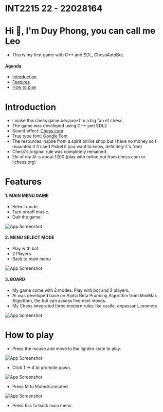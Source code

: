 
# INT2215 22 - 22028164
# Hi 👋, I'm Duy Phong, you can call me Leo 
- This is my first game with C++ and SDL, ChessAutoBot.
#### Agenda
 - [Introduction](#introduction)
 - [Features](#features)
 - [How to play](#how-to-play)


# Introduction
- I make this chess game because I'm a big fan of chess.
- The game was developed using C++ and SDL2
- Sound effect: [Chess.com](https://www.chess.com/)
- True type font: [Google Font](https://fonts.google.com)
- The resources inspire from a spirit online shop but I have no money so I repainted it (I used Piskel if you want to know, definitely it's free)
- Chess's original rule was completely remained.
- Elo of my AI is about 1200 (play with online bot from chess.com or lichess.org)

# Features
#### 1. MAIN MENU GAME
- Select mode.
- Turn on/off music.
- Quit the game.

![App Screenshot](https://scontent.fhan15-1.fna.fbcdn.net/v/t1.15752-9/342074449_1489364921595907_535864974160950064_n.png?_nc_cat=101&ccb=1-7&_nc_sid=ae9488&_nc_ohc=7qq8KXpDF3gAX8VWexc&_nc_ht=scontent.fhan15-1.fna&oh=03_AdStjXbzMFzulJh7EjxJI9qklhBb8xClg34wAlhk8Hvgbg&oe=646DDC6B)

#### 2. MENU SELECT MODE 
- Play with bot 
- 2 Players 
- Back to  main menu

![App Screenshot](https://scontent.fhan15-1.fna.fbcdn.net/v/t1.15752-9/342534627_773491480794525_5597501708234132866_n.png?_nc_cat=101&ccb=1-7&_nc_sid=ae9488&_nc_ohc=xh6kE0PNBboAX_h9kw-&_nc_ht=scontent.fhan15-1.fna&oh=03_AdRKfPwURhv3Rb_KVmtYVTXeZGZmSasNVa-mwHYZIlWNwQ&oe=646DEBC7)

#### 3. BOARD
- My game come with 2 modes: Play with bot and 2 players.
- AI was developed base on Alpha Beta Prunning Algorithm from MiniMax Algorithm, the bot can assess five next moves.
- My Chess integrated three modern rules like castle, enpassant, promote.

![App Screenshot](https://scontent.fhan15-2.fna.fbcdn.net/v/t1.15752-9/342390301_706262947959702_3287802554737759156_n.png?_nc_cat=104&ccb=1-7&_nc_sid=ae9488&_nc_ohc=yA5on3tT984AX_--Z5s&_nc_ht=scontent.fhan15-2.fna&oh=03_AdT_kPN7IOtU77SEpz6D_O_GUTxu0xErhlv_sJi0ZDuaiA&oe=646DF8BE)

# How to play 
- Press the mouse and move to the lighten state to play.

![App Screenshot](https://scontent.fhan15-1.fna.fbcdn.net/v/t1.15752-9/342493225_166891996307098_4659116833407865454_n.png?_nc_cat=105&ccb=1-7&_nc_sid=ae9488&_nc_ohc=sxLdiH5yBYkAX9ZIZc1&_nc_ht=scontent.fhan15-1.fna&oh=03_AdSrEiKl5oqvVAwrvy4n6ZAqrNQIJJUNRUPwL96qQOX2Lw&oe=646DF4E0)

- Click 1 -> 4 to promote pawn.

![App Screenshot](https://scontent.fhan15-1.fna.fbcdn.net/v/t1.15752-9/342497857_609224671256835_2722590434123825710_n.png?_nc_cat=108&ccb=1-7&_nc_sid=ae9488&_nc_ohc=F2oiETCIB68AX9yL_zP&_nc_ht=scontent.fhan15-1.fna&oh=03_AdTFmZ6_oIh5SJEFcIt_wxzKJ_HHzUYWoLTjAtDgGAPA-Q&oe=646DDBA6)

- Press M to Muted/Unmuted

![App Screenshot](https://scontent.fhan15-2.fna.fbcdn.net/v/t1.15752-9/342565136_892500351820673_1998521600449763733_n.png?_nc_cat=111&ccb=1-7&_nc_sid=ae9488&_nc_ohc=CYjpCSKFaxkAX_9aQPw&_nc_ht=scontent.fhan15-2.fna&oh=03_AdTvapdv6bpOg7c0NrM9BY-AcJa6apGRza3lvEQ_4PdU7w&oe=64702E98)

- Press Esc to back main menu
